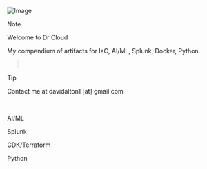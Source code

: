 ![Image](https://github.com/user-attachments/assets/c410e534-501d-445c-b053-f4c7a9d9995c)

> [!NOTE]
Welcome to Dr Cloud<p>
My compendium of artifacts for IaC, AI/ML, Splunk, Docker, Python.
> <br/>

 > [!TIP]
 > Contact me at davidalton1 [at] gmail.com
<br/>

AI/ML
<br/>

Splunk
<br/>

CDK/Terraform
<br/>

Python
<br/>
